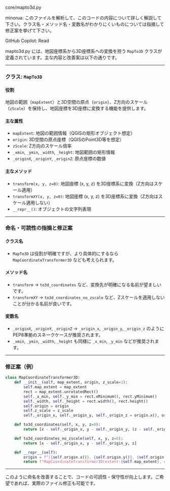 core/mapto3d.py

minorua: このファイルを解析して、このコードの内容について詳しく解説して下さい。クラス名・メソッド名・変数名がわかりにくいものについては指摘して修正案を挙げて下さい。

GitHub Copilot: Read [](file:///d%3A/Users/minorua/QGIS/plugins/Qgis2threejs/core/mapto3d.py)

mapto3d.py には、地図座標系から3D座標系への変換を担う `MapTo3D` クラスが定義されています。主な内容と改善案は以下の通りです。

---

### クラス: `MapTo3D`

#### 役割
地図の範囲（`mapExtent`）と3D空間の原点（`origin`）、Z方向のスケール（`zScale`）を保持し、地図座標を3D座標に変換する機能を提供します。

#### 主な属性
- `mapExtent`: 地図の範囲情報（QGISの矩形オブジェクト想定）
- `origin`: 3D空間の原点座標（QGISのPoint3D等を想定）
- `zScale`: Z方向のスケール倍率
- `_xmin`, `_ymin`, `_width`, `_height`: 地図範囲の矩形情報
- `_originX`, `_originY`, `_originZ`: 原点座標の数値

#### 主なメソッド
- `transform(x, y, z=0)`: 地図座標 (x, y, z) を3D座標系に変換（Z方向はスケール適用）
- `transformXY(x, y, z=0)`: 地図座標 (x, y, z) を3D座標系に変換（Z方向はスケール適用しない）
- `__repr__()`: オブジェクトの文字列表現

---

### 命名・可読性の指摘と修正案

#### クラス名
- `MapTo3D` は役割が明確ですが、より具体的にするなら `MapCoordinateTransformer3D` なども考えられます。

#### メソッド名
- `transform` → `to3d_coordinates` など、変換先が明確になる名前が望ましいです。
- `transformXY` → `to3d_coordinates_no_zscale` など、Zスケールを適用しないことが分かる名前が良いです。

#### 変数名
- `_originX`, `_originY`, `_originZ` → `_origin_x`, `_origin_y`, `_origin_z` のようにPEP8準拠のスネークケースが推奨されます。
- `_xmin`, `_ymin`, `_width`, `_height` も同様に `_x_min`, `_y_min` などが推奨されます。

---

### 修正案（例）

```python
class MapCoordinateTransformer3D:
    def __init__(self, map_extent, origin, z_scale=1):
        self.map_extent = map_extent
        rect = map_extent.unrotatedRect()
        self._x_min, self._y_min = rect.xMinimum(), rect.yMinimum()
        self._width, self._height = rect.width(), rect.height()
        self.origin = origin
        self.z_scale = z_scale
        self._origin_x, self._origin_y, self._origin_z = origin.x(), origin.y(), origin.z()

    def to3d_coordinates(self, x, y, z=0):
        return [x - self._origin_x, y - self._origin_y, (z - self._origin_z) * self.z_scale]

    def to3d_coordinates_no_zscale(self, x, y, z=0):
        return [x - self._origin_x, y - self._origin_y, z]

    def __repr__(self):
        origin = f"({self.origin.x()}, {self.origin.y()}, {self.origin.z()})"
        return f"MapCoordinateTransformer3D(extent:{self.map_extent}, origin:{origin}, z_scale:{self.z_scale})"
```

---

このように命名を改善することで、コードの可読性・保守性が向上します。ご希望であれば、実際のファイル修正も可能です。
